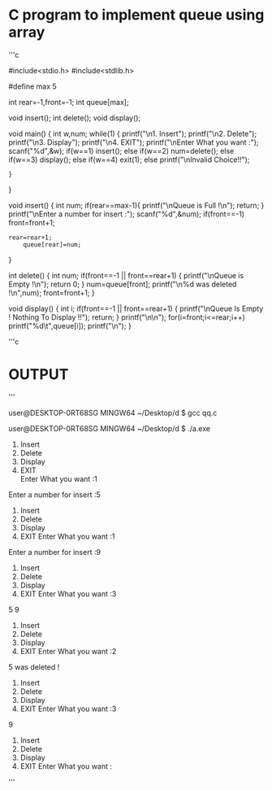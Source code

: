 # C program to implement queue using array

'''c

#include<stdio.h>
#include<stdlib.h> 

#define max 5

int rear=-1,front=-1;
int queue[max];   

void insert();
int delete();
void display();

void main()
{
    int w,num;
    while(1)
    {
        printf("\n1. Insert");
        printf("\n2. Delete");
        printf("\n3. Display");
        printf("\n4. EXIT");
        printf("\nEnter What you want :");
        scanf("%d",&w);
        if(w==1)
            insert();
        else if(w==2)
            num=delete();
        else if(w==3)
            display();
        else if(w==4)
            exit(1);
        else printf("\nInvalid Choice!!");

    }

}

void insert()
{
    int num;
    if(rear==max-1){
        printf("\nQueue is Full !\n");
        return;
    }
    printf("\nEnter a number for insert :");
    scanf("%d",&num);
    if(front==-1)
        front=front+1;

    rear=rear+1;
        queue[rear]=num;

}

int delete()
{
    int num;
    if(front==-1 || front==rear+1)
    {
        printf("\nQueue is Empty !\n");
        return 0;
    }
    num=queue[front];
    printf("\n%d was deleted !\n",num);
    front=front+1;
}

void display()
{
    int i;
    if(front==-1 || front==rear+1)
    {
        printf("\nQueue Is Empty ! Nothing To Display !!");
        return;
    }
    printf("\n\n");
    for(i=front;i<=rear;i++)
        printf("%d\t",queue[i]);
        printf("\n");
}

'''c
# OUTPUT

'''

user@DESKTOP-0RT68SG MINGW64 ~/Desktop/d
$ gcc qq.c

user@DESKTOP-0RT68SG MINGW64 ~/Desktop/d
$ ./a.exe

1. Insert 
2. Delete 
3. Display
4. EXIT   
Enter What you want :1

Enter a number for insert :5

1. Insert
2. Delete
3. Display
4. EXIT
Enter What you want :1

Enter a number for insert :9

1. Insert
2. Delete
3. Display
4. EXIT
Enter What you want :3


5       9

1. Insert
2. Delete
3. Display
4. EXIT
Enter What you want :2

5 was deleted !

1. Insert
2. Delete
3. Display
4. EXIT
Enter What you want :3


9

1. Insert
2. Delete
3. Display
4. EXIT
Enter What you want :

'''